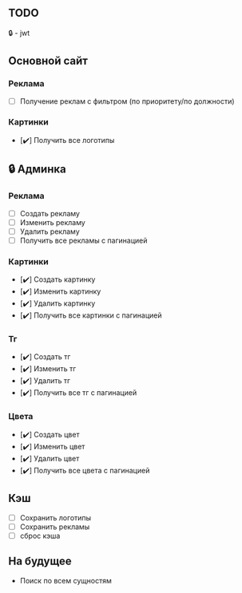 ## TODO

🔒 - jwt

## Основной сайт

### **Реклама**
- [ ] Получение реклам с фильтром (по приоритету/по должности)

### **Картинки**
- [✔️] Получить все логотипы

## 🔒 Админка
### **Реклама**
- [ ] Создать рекламу
- [ ] Изменить рекламу
- [ ] Удалить рекламу
- [ ] Получить все рекламы с пагинацией

### **Картинки**
- [✔️] Создать картинку
- [✔️] Изменить картинку
- [✔️] Удалить картинку
- [✔️] Получить все картинки с пагинацией

### **Тг**
- [✔️] Создать тг
- [✔️] Изменить тг
- [✔️] Удалить тг
- [✔️] Получить все тг с пагинацией

### **Цвета**
- [✔️] Создать цвет
- [✔️] Изменить цвет
- [✔️] Удалить цвет
- [✔️] Получить все цвета с пагинацией

## **Кэш**
- [ ] Сохранить логотипы
- [ ] Сохранить рекламы
- [ ] сброс кэша

## На будущее
- Поиск по всем сущностям
